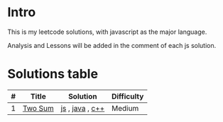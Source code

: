 # Intro
This is my leetcode solutions, with javascript as the major language.

Analysis and Lessons will be added in the comment of each js solution.


# Solutions table
| # | Title | Solution | Difficulty |
|---| ----- | -------- | ---------- |
|1|[Two Sum](https://oj.leetcode.com/problems/two-sum/)|[js](./algorithms/twoSum/twoSum.js) , [java](./algorithms/twoSum/twoSum.java) , [c++](./algorithms/twoSum/twoSum.cpp)|Medium|